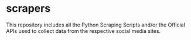 # scrapers
This repository includes all the Python Scraping Scripts and/or the Official APIs used to collect data from the respective social media sites.
